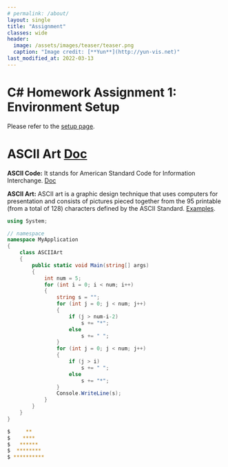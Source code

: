 ```yaml
---
# permalink: /about/
layout: single
title: "Assignment"
classes: wide
header:
  image: /assets/images/teaser/teaser.png
  caption: "Image credit: [**Yun**](http://yun-vis.net)"  
last_modified_at: 2022-03-13
---
```


# C# Homework Assignment 1: Environment Setup
Please refer to the [setup page](https://csharp-cheatsheet.github.io/).

# ASCII Art [Doc]()

**ASCII Code:** It stands for American Standard Code for Information Interchange. [Doc](https://en.wikipedia.org/wiki/ASCII)

**ASCII Art:** ASCII art is a graphic design technique that uses computers for presentation and consists of pictures pieced together from the 95 printable (from a total of 128) characters defined by the ASCII Standard. [Examples](https://ascii.co.uk/art).
```csharp
using System;

// namespace
namespace MyApplication
{
    class ASCIIArt
    {
        public static void Main(string[] args)
        {
            int num = 5;
            for (int i = 0; i < num; i++)
            {
                string s = "";
                for (int j = 0; j < num; j++)
                {
                    if (j > num-i-2)
                        s += "*";
                    else
                        s += " ";
                }
                for (int j = 0; j < num; j++)
                {
                    if (j > i)
                        s += " ";
                    else
                        s += "*";
                }
                Console.WriteLine(s);
            }
        }
    }
}
```
```bash
$     **    
$    ****   
$   ******  
$  ********
$ **********
```
